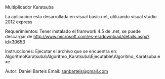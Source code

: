 Multiplicador Karatsuba 

La aplicacion esta desarrollada en visual basic.net, utilizando visual studio 2012 express

Requerimientos:
Tener instalado el framwork 4.5 de .net, se puede descargar de http://www.microsoft.com/es-es/download/details.aspx?id=30653

Instrucciones:
Ejecutar el archivo que se encuentra en: AlgoritmoKaratsuba\Algoritmo_Karatsuba\Ejecutable\Algoritmo_Karatsuba.exe


Autor: Daniel  Bartels Email: sanbartels@gmail.com
